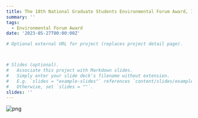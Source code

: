```yaml
---
title: The 18th National Graduate Students Environmental Forum Award, Individual
summary: ''
tags:
  - Environmental Forum Award
date: '2023-05-27T00:00:00Z'

# Optional external URL for project (replaces project detail page).



# Slides (optional).
#   Associate this project with Markdown slides.
#   Simply enter your slide deck's filename without extension.
#   E.g. `slides = "example-slides"` references `content/slides/example-slides.md`.
#   Otherwise, set `slides = ""`.
slides: ''
---
```

![png](./index_1_0.png)




